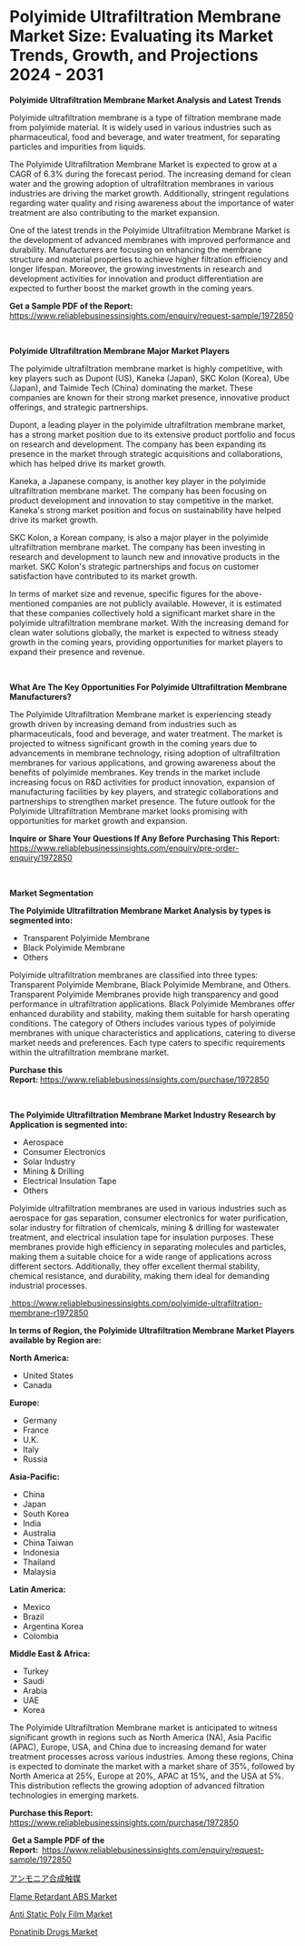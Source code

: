 <p><h1>Polyimide Ultrafiltration Membrane Market Size: Evaluating its Market Trends, Growth, and Projections 2024 - 2031</h1></p><p><strong>Polyimide Ultrafiltration Membrane Market Analysis and Latest Trends</strong></p>
<p><p>Polyimide ultrafiltration membrane is a type of filtration membrane made from polyimide material. It is widely used in various industries such as pharmaceutical, food and beverage, and water treatment, for separating particles and impurities from liquids.</p><p>The Polyimide Ultrafiltration Membrane Market is expected to grow at a CAGR of 6.3% during the forecast period. The increasing demand for clean water and the growing adoption of ultrafiltration membranes in various industries are driving the market growth. Additionally, stringent regulations regarding water quality and rising awareness about the importance of water treatment are also contributing to the market expansion.</p><p>One of the latest trends in the Polyimide Ultrafiltration Membrane Market is the development of advanced membranes with improved performance and durability. Manufacturers are focusing on enhancing the membrane structure and material properties to achieve higher filtration efficiency and longer lifespan. Moreover, the growing investments in research and development activities for innovation and product differentiation are expected to further boost the market growth in the coming years.</p></p>
<p><strong>Get a Sample PDF of the Report:&nbsp;</strong> <a href="https://www.reliablebusinessinsights.com/enquiry/request-sample/1972850">https://www.reliablebusinessinsights.com/enquiry/request-sample/1972850</a></p>
<p>&nbsp;</p>
<p><strong>Polyimide Ultrafiltration Membrane Major Market Players</strong></p>
<p><p>The polyimide ultrafiltration membrane market is highly competitive, with key players such as Dupont (US), Kaneka (Japan), SKC Kolon (Korea), Ube (Japan), and Taimide Tech (China) dominating the market. These companies are known for their strong market presence, innovative product offerings, and strategic partnerships.</p><p>Dupont, a leading player in the polyimide ultrafiltration membrane market, has a strong market position due to its extensive product portfolio and focus on research and development. The company has been expanding its presence in the market through strategic acquisitions and collaborations, which has helped drive its market growth.</p><p>Kaneka, a Japanese company, is another key player in the polyimide ultrafiltration membrane market. The company has been focusing on product development and innovation to stay competitive in the market. Kaneka's strong market position and focus on sustainability have helped drive its market growth.</p><p>SKC Kolon, a Korean company, is also a major player in the polyimide ultrafiltration membrane market. The company has been investing in research and development to launch new and innovative products in the market. SKC Kolon's strategic partnerships and focus on customer satisfaction have contributed to its market growth.</p><p>In terms of market size and revenue, specific figures for the above-mentioned companies are not publicly available. However, it is estimated that these companies collectively hold a significant market share in the polyimide ultrafiltration membrane market. With the increasing demand for clean water solutions globally, the market is expected to witness steady growth in the coming years, providing opportunities for market players to expand their presence and revenue.</p></p>
<p>&nbsp;</p>
<p><strong>What Are The Key Opportunities For Polyimide Ultrafiltration Membrane Manufacturers?</strong></p>
<p><p>The Polyimide Ultrafiltration Membrane market is experiencing steady growth driven by increasing demand from industries such as pharmaceuticals, food and beverage, and water treatment. The market is projected to witness significant growth in the coming years due to advancements in membrane technology, rising adoption of ultrafiltration membranes for various applications, and growing awareness about the benefits of polyimide membranes. Key trends in the market include increasing focus on R&D activities for product innovation, expansion of manufacturing facilities by key players, and strategic collaborations and partnerships to strengthen market presence. The future outlook for the Polyimide Ultrafiltration Membrane market looks promising with opportunities for market growth and expansion.</p></p>
<p><strong>Inquire or Share Your Questions If Any Before Purchasing This Report:</strong> <a href="https://www.reliablebusinessinsights.com/enquiry/pre-order-enquiry/1972850">https://www.reliablebusinessinsights.com/enquiry/pre-order-enquiry/1972850</a></p>
<p>&nbsp;</p>
<p><strong>Market Segmentation</strong></p>
<p><strong>The Polyimide Ultrafiltration Membrane Market Analysis by types is segmented into:</strong></p>
<p><ul><li>Transparent Polyimide Membrane</li><li>Black Polyimide Membrane</li><li>Others</li></ul></p>
<p><p>Polyimide ultrafiltration membranes are classified into three types: Transparent Polyimide Membrane, Black Polyimide Membrane, and Others. Transparent Polyimide Membranes provide high transparency and good performance in ultrafiltration applications. Black Polyimide Membranes offer enhanced durability and stability, making them suitable for harsh operating conditions. The category of Others includes various types of polyimide membranes with unique characteristics and applications, catering to diverse market needs and preferences. Each type caters to specific requirements within the ultrafiltration membrane market.</p></p>
<p><strong>Purchase this Report:&nbsp;</strong><a href="https://www.reliablebusinessinsights.com/purchase/1972850">https://www.reliablebusinessinsights.com/purchase/1972850</a></p>
<p>&nbsp;</p>
<p><strong>The Polyimide Ultrafiltration Membrane Market Industry Research by Application is segmented into:</strong></p>
<p><ul><li>Aerospace</li><li>Consumer Electronics</li><li>Solar Industry</li><li>Mining & Drilling</li><li>Electrical Insulation Tape</li><li>Others</li></ul></p>
<p><p>Polyimide ultrafiltration membranes are used in various industries such as aerospace for gas separation, consumer electronics for water purification, solar industry for filtration of chemicals, mining & drilling for wastewater treatment, and electrical insulation tape for insulation purposes. These membranes provide high efficiency in separating molecules and particles, making them a suitable choice for a wide range of applications across different sectors. Additionally, they offer excellent thermal stability, chemical resistance, and durability, making them ideal for demanding industrial processes.</p></p>
<p><a href="https://www.reliablebusinessinsights.com/polyimide-ultrafiltration-membrane-r1972850">&nbsp;https://www.reliablebusinessinsights.com/polyimide-ultrafiltration-membrane-r1972850</a></p>
<p><strong>In terms of Region, the Polyimide Ultrafiltration Membrane Market Players available by Region are:</strong></p>
<p>
    <p> <strong> North America: </strong>
        <ul>
            <li>United States</li>
            <li>Canada</li>
        </ul>
        </p> 
    <p> <strong> Europe: </strong>
        <ul>
            <li>Germany</li>
            <li>France</li>
            <li>U.K.</li>
            <li>Italy</li>
            <li>Russia</li>
        </ul>
        </p> 
    <p> <strong> Asia-Pacific: </strong>
        <ul>
            <li>China</li>
            <li>Japan</li>
            <li>South Korea</li>
            <li>India</li>
            <li>Australia</li>
            <li>China Taiwan</li>
            <li>Indonesia</li>
            <li>Thailand</li>
            <li>Malaysia</li>
        </ul>
        </p> 
    <p> <strong> Latin America: </strong>
        <ul>
            <li>Mexico</li>
            <li>Brazil</li>
            <li>Argentina Korea</li>
            <li>Colombia</li>
        </ul>
        </p> 
    <p> <strong> Middle East & Africa: </strong>
        <ul>
            <li>Turkey</li>
            <li>Saudi</li>
            <li>Arabia</li>
            <li>UAE</li>
            <li>Korea</li>
        </ul>
    </p>
    </p>
<p><p>The Polyimide Ultrafiltration Membrane market is anticipated to witness significant growth in regions such as North America (NA), Asia Pacific (APAC), Europe, USA, and China due to increasing demand for water treatment processes across various industries. Among these regions, China is expected to dominate the market with a market share of 35%, followed by North America at 25%, Europe at 20%, APAC at 15%, and the USA at 5%. This distribution reflects the growing adoption of advanced filtration technologies in emerging markets.</p></p>
<p><strong>Purchase this Report: </strong><a href="https://www.reliablebusinessinsights.com/purchase/1972850">https://www.reliablebusinessinsights.com/purchase/1972850</a></p>
<p>&nbsp;<strong>Get a Sample PDF of the Report:&nbsp;&nbsp;</strong><a href="https://www.reliablebusinessinsights.com/enquiry/request-sample/1972850">https://www.reliablebusinessinsights.com/enquiry/request-sample/1972850</a></p>
<p><strong></strong></p>
<p><p><a href="https://github.com/ycmtqqhvk3273/Market-Research-Report-List-3/blob/main/67646395430.md">アンモニア合成触媒</a></p><p><a href="https://medium.com/@lottierunte1948/flame-retardant-abs-market-trends-and-analysis-opportunities-and-challenges-for-future-growth-8ce8d4f3e354">Flame Retardant ABS Market</a></p><p><a href="https://medium.com/@belaayi865/anti-static-poly-film-market-size-is-growing-at-cagr-of-15-this-report-covers-analysis-by-market-ff90255e536a">Anti Static Poly Film Market</a></p><p><a href="https://issuu.com/reportprime-2/docs/ponatinib-drugs-market-size-2030.pptx">Ponatinib Drugs Market</a></p></p>